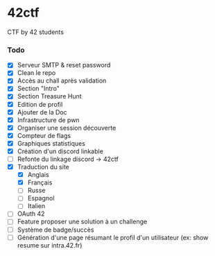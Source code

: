 # 42ctf
CTF by 42 students

### Todo

- [x] Serveur SMTP & reset password
- [x] Clean le repo
- [x] Accès au chall après validation
- [x] Section "Intro"
- [x] Section Treasure Hunt
- [x] Edition de profil
- [x] Ajouter de la Doc
- [x] Infrastructure de pwn
- [x] Organiser une session découverte
- [x] Compteur de flags
- [x] Graphiques statistiques
- [x] Création d'un discord linkable
- [ ] Refonte du linkage discord -> 42ctf
- [x] Traduction du site
    - [x] Anglais
    - [x] Français
    - [ ] Russe
    - [ ] Espagnol
    - [ ] Italien
- [ ] OAuth 42
- [ ] Feature proposer une solution à un challenge
- [ ] Système de badge/succès
- [ ] Génération d'une page résumant le profil d'un utilisateur (ex: show resume sur intra.42.fr)
